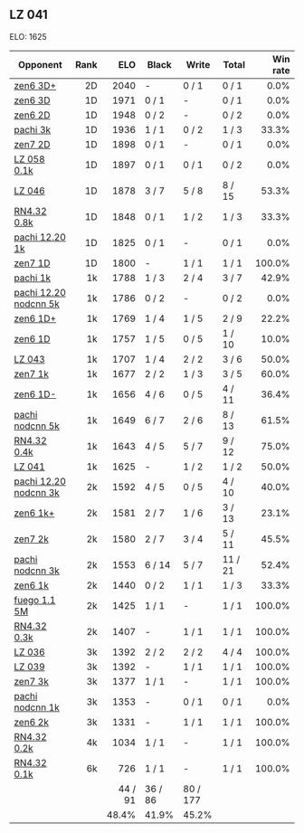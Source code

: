 ## LZ 041 ##

ELO: 1625

Opponent | Rank | ELO | Black | Write | Total | Win rate
---------|-----:|----:|-------|-------|-------|-------:
[zen6 3D+](zen6%203D+.md) | 2D | 2040 | - | 0 / 1 | 0 / 1 | 0.0%
[zen6 3D](zen6%203D.md) | 1D | 1971 | 0 / 1 | - | 0 / 1 | 0.0%
[zen6 2D](zen6%202D.md) | 1D | 1948 | 0 / 2 | - | 0 / 2 | 0.0%
[pachi 3k](pachi%203k.md) | 1D | 1936 | 1 / 1 | 0 / 2 | 1 / 3 | 33.3%
[zen7 2D](zen7%202D.md) | 1D | 1898 | 0 / 1 | - | 0 / 1 | 0.0%
[LZ 058 0.1k](LZ%20058%200.1k.md) | 1D | 1897 | 0 / 1 | 0 / 1 | 0 / 2 | 0.0%
[LZ 046](LZ%20046.md) | 1D | 1878 | 3 / 7 | 5 / 8 | 8 / 15 | 53.3%
[RN4.32 0.8k](RN4.32%200.8k.md) | 1D | 1848 | 0 / 1 | 1 / 2 | 1 / 3 | 33.3%
[pachi 12.20 1k](pachi%2012.20%201k.md) | 1D | 1825 | 0 / 1 | - | 0 / 1 | 0.0%
[zen7 1D](zen7%201D.md) | 1D | 1800 | - | 1 / 1 | 1 / 1 | 100.0%
[pachi 1k](pachi%201k.md) | 1k | 1788 | 1 / 3 | 2 / 4 | 3 / 7 | 42.9%
[pachi 12.20 nodcnn 5k](pachi%2012.20%20nodcnn%205k.md) | 1k | 1786 | 0 / 2 | - | 0 / 2 | 0.0%
[zen6 1D+](zen6%201D+.md) | 1k | 1769 | 1 / 4 | 1 / 5 | 2 / 9 | 22.2%
[zen6 1D](zen6%201D.md) | 1k | 1757 | 1 / 5 | 0 / 5 | 1 / 10 | 10.0%
[LZ 043](LZ%20043.md) | 1k | 1707 | 1 / 4 | 2 / 2 | 3 / 6 | 50.0%
[zen7 1k](zen7%201k.md) | 1k | 1677 | 2 / 2 | 1 / 3 | 3 / 5 | 60.0%
[zen6 1D-](zen6%201D-.md) | 1k | 1656 | 4 / 6 | 0 / 5 | 4 / 11 | 36.4%
[pachi nodcnn 5k](pachi%20nodcnn%205k.md) | 1k | 1649 | 6 / 7 | 2 / 6 | 8 / 13 | 61.5%
[RN4.32 0.4k](RN4.32%200.4k.md) | 1k | 1643 | 4 / 5 | 5 / 7 | 9 / 12 | 75.0%
[LZ 041](LZ%20041.md) | 1k | 1625 | - | 1 / 2 | 1 / 2 | 50.0%
[pachi 12.20 nodcnn 3k](pachi%2012.20%20nodcnn%203k.md) | 2k | 1592 | 4 / 5 | 0 / 5 | 4 / 10 | 40.0%
[zen6 1k+](zen6%201k+.md) | 2k | 1581 | 2 / 7 | 1 / 6 | 3 / 13 | 23.1%
[zen7 2k](zen7%202k.md) | 2k | 1580 | 2 / 7 | 3 / 4 | 5 / 11 | 45.5%
[pachi nodcnn 3k](pachi%20nodcnn%203k.md) | 2k | 1553 | 6 / 14 | 5 / 7 | 11 / 21 | 52.4%
[zen6 1k](zen6%201k.md) | 2k | 1440 | 0 / 2 | 1 / 1 | 1 / 3 | 33.3%
[fuego 1.1 5M](fuego%201.1%205M.md) | 2k | 1425 | 1 / 1 | - | 1 / 1 | 100.0%
[RN4.32 0.3k](RN4.32%200.3k.md) | 2k | 1407 | - | 1 / 1 | 1 / 1 | 100.0%
[LZ 036](LZ%20036.md) | 3k | 1392 | 2 / 2 | 2 / 2 | 4 / 4 | 100.0%
[LZ 039](LZ%20039.md) | 3k | 1392 | - | 1 / 1 | 1 / 1 | 100.0%
[zen7 3k](zen7%203k.md) | 3k | 1377 | 1 / 1 | - | 1 / 1 | 100.0%
[pachi nodcnn 1k](pachi%20nodcnn%201k.md) | 3k | 1353 | - | 0 / 1 | 0 / 1 | 0.0%
[zen6 2k](zen6%202k.md) | 3k | 1331 | - | 1 / 1 | 1 / 1 | 100.0%
[RN4.32 0.2k](RN4.32%200.2k.md) | 4k | 1034 | 1 / 1 | - | 1 / 1 | 100.0%
[RN4.32 0.1k](RN4.32%200.1k.md) | 6k | 726 | 1 / 1 | - | 1 / 1 | 100.0%
 | | | 44 / 91 | 36 / 86 | 80 / 177 | 
 | | | 48.4% | 41.9% | 45.2% | 
